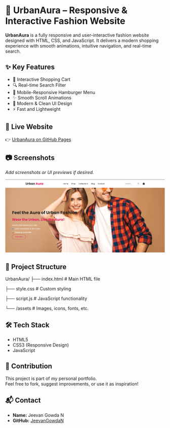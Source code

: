 # 🌆 UrbanAura – Responsive & Interactive Fashion Website

**UrbanAura** is a fully responsive and user-interactive fashion website designed with HTML, CSS, and JavaScript. It delivers a modern shopping experience with smooth animations, intuitive navigation, and real-time search.

## ✨ Key Features

- 🛒 Interactive Shopping Cart
- 🔍 Real-time Search Filter
- 📱 Mobile-Responsive Hamburger Menu
- ✨ Smooth Scroll Animations
- 🎨 Modern & Clean UI Design
- ⚡ Fast and Lightweight

## 🚀 Live Website

👉 [UrbanAura on GitHub Pages](https://JeevanGowdaN.github.io/UrbanAura/)

## 📷 Screenshots

_Add screenshots or UI previews if desired._

![WebPage](WebPage.png)


## 📁 Project Structure

UrbanAura/
├── index.html # Main HTML file  

├── style.css # Custom styling  

├── script.js # JavaScript functionality  

└── /assets # Images, icons, fonts, etc.  



## 🛠️ Tech Stack

- HTML5
- CSS3 (Responsive Design)
- JavaScript


## 🤝 Contribution

This project is part of my personal portfolio.  
Feel free to fork, suggest improvements, or use it as inspiration!

## 📬 Contact

- **Name:** Jeevan Gowda N  
- **GitHub:** [JeevanGowdaN](https://github.com/JeevanGowdaN)
